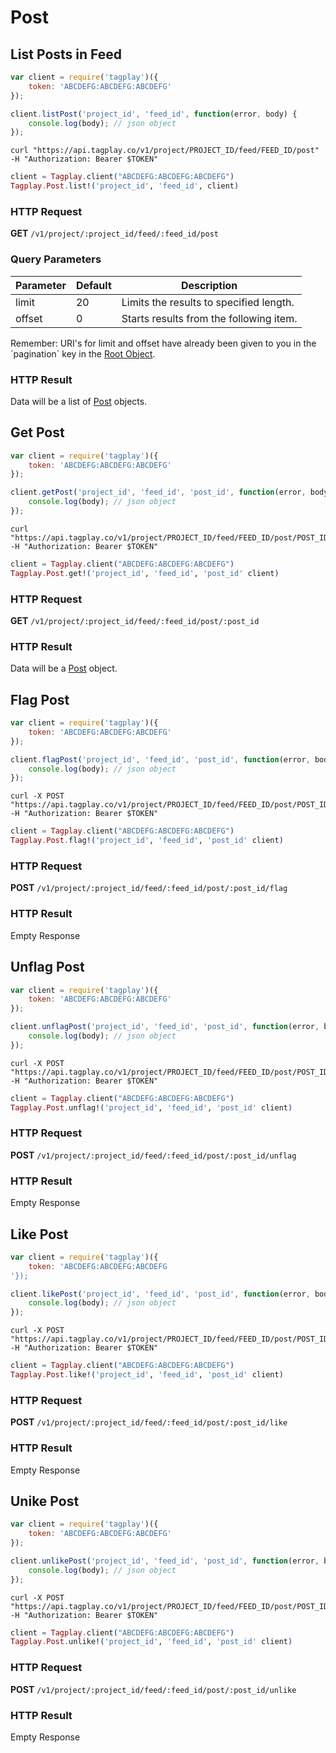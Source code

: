 # Post


## List Posts in Feed

```javascript
var client = require('tagplay')({
	token: 'ABCDEFG:ABCDEFG:ABCDEFG'
});

client.listPost('project_id', 'feed_id', function(error, body) {
	console.log(body); // json object
});
```
```shell
curl "https://api.tagplay.co/v1/project/PROJECT_ID/feed/FEED_ID/post"
-H "Authorization: Bearer $TOKEN"
```
```elixir
client = Tagplay.client("ABCDEFG:ABCDEFG:ABCDEFG")
Tagplay.Post.list!('project_id', 'feed_id', client)
```

### HTTP Request

**GET** `/v1/project/:project_id/feed/:feed_id/post`

### Query Parameters

Parameter | Default | Description
--------- | ------- | -----------
limit  | 20 | Limits the results to specified length.
offset |  0 | Starts results from the following item.

<aside class="success">
Remember: URI's for limit and offset have already been given to you
in the `pagination` key in the <a href="#data-objects">Root Object</a>.
</aside>

### HTTP Result

Data will be a list of [Post](#post) objects.



## Get Post

```javascript
var client = require('tagplay')({
	token: 'ABCDEFG:ABCDEFG:ABCDEFG'
});

client.getPost('project_id', 'feed_id', 'post_id', function(error, body) {
	console.log(body); // json object
});
```
```shell
curl "https://api.tagplay.co/v1/project/PROJECT_ID/feed/FEED_ID/post/POST_ID"
-H "Authorization: Bearer $TOKEN"
```
```elixir
client = Tagplay.client("ABCDEFG:ABCDEFG:ABCDEFG")
Tagplay.Post.get!('project_id', 'feed_id', 'post_id' client)
```

### HTTP Request

**GET** `/v1/project/:project_id/feed/:feed_id/post/:post_id`

### HTTP Result

Data will be a [Post](#post) object.



## Flag Post

```javascript
var client = require('tagplay')({
	token: 'ABCDEFG:ABCDEFG:ABCDEFG'
});

client.flagPost('project_id', 'feed_id', 'post_id', function(error, body) {
	console.log(body); // json object
});
```
```shell
curl -X POST "https://api.tagplay.co/v1/project/PROJECT_ID/feed/FEED_ID/post/POST_ID/flag"
-H "Authorization: Bearer $TOKEN"
```
```elixir
client = Tagplay.client("ABCDEFG:ABCDEFG:ABCDEFG")
Tagplay.Post.flag!('project_id', 'feed_id', 'post_id' client)
```

### HTTP Request

**POST** `/v1/project/:project_id/feed/:feed_id/post/:post_id/flag`

### HTTP Result

Empty Response

## Unflag Post

```javascript
var client = require('tagplay')({
	token: 'ABCDEFG:ABCDEFG:ABCDEFG'
});

client.unflagPost('project_id', 'feed_id', 'post_id', function(error, body) {
	console.log(body); // json object
});
```
```shell
curl -X POST "https://api.tagplay.co/v1/project/PROJECT_ID/feed/FEED_ID/post/POST_ID/unflag"
-H "Authorization: Bearer $TOKEN"
```
```elixir
client = Tagplay.client("ABCDEFG:ABCDEFG:ABCDEFG")
Tagplay.Post.unflag!('project_id', 'feed_id', 'post_id' client)
```

### HTTP Request

**POST** `/v1/project/:project_id/feed/:feed_id/post/:post_id/unflag`

### HTTP Result

Empty Response


## Like Post

```javascript
var client = require('tagplay')({
	token: 'ABCDEFG:ABCDEFG:ABCDEFG
'});

client.likePost('project_id', 'feed_id', 'post_id', function(error, body) {
	console.log(body); // json object
});
```
```shell
curl -X POST "https://api.tagplay.co/v1/project/PROJECT_ID/feed/FEED_ID/post/POST_ID/like"
-H "Authorization: Bearer $TOKEN"
```
```elixir
client = Tagplay.client("ABCDEFG:ABCDEFG:ABCDEFG")
Tagplay.Post.like!('project_id', 'feed_id', 'post_id' client)
```

### HTTP Request

**POST** `/v1/project/:project_id/feed/:feed_id/post/:post_id/like`

### HTTP Result

Empty Response

## Unike Post

```javascript
var client = require('tagplay')({
	token: 'ABCDEFG:ABCDEFG:ABCDEFG'
});

client.unlikePost('project_id', 'feed_id', 'post_id', function(error, body) {
	console.log(body); // json object
});
```
```shell
curl -X POST "https://api.tagplay.co/v1/project/PROJECT_ID/feed/FEED_ID/post/POST_ID/unlike"
-H "Authorization: Bearer $TOKEN"
```
```elixir
client = Tagplay.client("ABCDEFG:ABCDEFG:ABCDEFG")
Tagplay.Post.unlike!('project_id', 'feed_id', 'post_id' client)
```

### HTTP Request

**POST** `/v1/project/:project_id/feed/:feed_id/post/:post_id/unlike`

### HTTP Result

Empty Response
